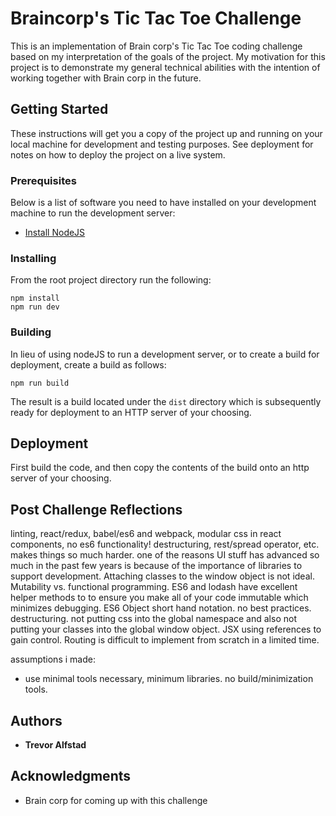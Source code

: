 # Braincorp's Tic Tac Toe Challenge

This is an implementation of Brain corp's Tic Tac Toe coding challenge based on my interpretation of the goals of the project. My motivation for this project is to demonstrate my general technical abilities with the intention of working together with Brain corp in the future.

## Getting Started

These instructions will get you a copy of the project up and running on your local machine for development and testing purposes. See deployment for notes on how to deploy the project on a live system.

### Prerequisites

Below is a list of software you need to have installed on your development machine to run the development server:

* [Install NodeJS](https://nodejs.org/en/download/)

### Installing

From the root project directory run the following:

```
npm install
npm run dev
```

### Building

In lieu of using nodeJS to run a development server, or to create a build for deployment, create a build as follows:

```
npm run build
```

The result is a build located under the `dist` directory which is subsequently ready for deployment to an HTTP server of your choosing.

## Deployment

First build the code, and then copy the contents of the build onto an http server of your choosing.

## Post Challenge Reflections

linting, react/redux, babel/es6 and webpack, modular css in react components, no es6 functionality! destructuring, rest/spread operator, etc. makes things so much harder.
one of the reasons UI stuff has advanced so much in the past few years is because of the importance of libraries to support development. Attaching classes to the window object is not ideal. Mutability vs. functional programming. ES6 and lodash have excellent helper methods to to ensure you make all of your code immutable which minimizes debugging. ES6 Object short hand notation. no best practices. destructuring. not putting css into the global namespace and also not putting your classes into the global window object. JSX using references to gain control. Routing is difficult to implement from scratch in a limited time.

assumptions i made:
- use minimal tools necessary, minimum libraries. no build/minimization tools.

## Authors

* **Trevor Alfstad**

## Acknowledgments

* Brain corp for coming up with this challenge
